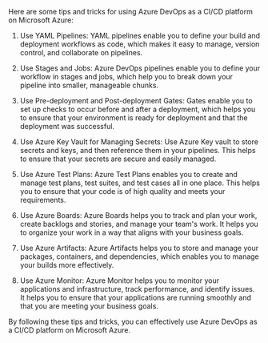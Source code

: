 Here are some tips and tricks for using Azure DevOps as a CI/CD platform on Microsoft Azure:

1. Use YAML Pipelines: YAML pipelines enable you to define your build and deployment workflows as code, which makes it easy to manage, version control, and collaborate on pipelines.

2. Use Stages and Jobs: Azure DevOps pipelines enable you to define your workflow in stages and jobs, which help you to break down your pipeline into smaller, manageable chunks.

3. Use Pre-deployment and Post-deployment Gates: Gates enable you to set up checks to occur before and after a deployment, which helps you to ensure that your environment is ready for deployment and that the deployment was successful.

4. Use Azure Key Vault for Managing Secrets: Use Azure Key vault to store secrets and keys, and then reference them in your pipelines. This helps to ensure that your secrets are secure and easily managed.

5. Use Azure Test Plans: Azure Test Plans enables you to create and manage test plans, test suites, and test cases all in one place. This helps you to ensure that your code is of high quality and meets your requirements.

6. Use Azure Boards: Azure Boards helps you to track and plan your work, create backlogs and stories, and manage your team's work. It helps you to organize your work in a way that aligns with your business goals.

7. Use Azure Artifacts: Azure Artifacts helps you to store and manage your packages, containers, and dependencies, which enables you to manage your builds more effectively.

8. Use Azure Monitor: Azure Monitor helps you to monitor your applications and infrastructure, track performance, and identify issues. It helps you to ensure that your applications are running smoothly and that you are meeting your business goals.

By following these tips and tricks, you can effectively use Azure DevOps as a CI/CD platform on Microsoft Azure.
